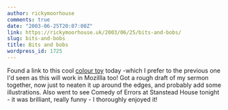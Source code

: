 ```yaml
---
author: rickymoorhouse
comments: true
date: "2003-06-25T20:07:00Z"
link: https://rickymoorhouse.uk/2003/06/25/bits-and-bobs/
slug: bits-and-bobs
title: Bits and bobs
wordpress_id: 1725
---
```


Found a link to this cool [colour toy](http://defencemechanism.com/color/color_toy_fr.htm) today -which I prefer to the previous one I'd seen as this will work in Mozillla too! Got a rough draft of my sermon together, now just to neaten it up around the edges, and probably add some illustrations. Also went to see Comedy of Errors at Stanstead House tonight - it was brilliant, really funny - I thoroughly enjoyed it!
